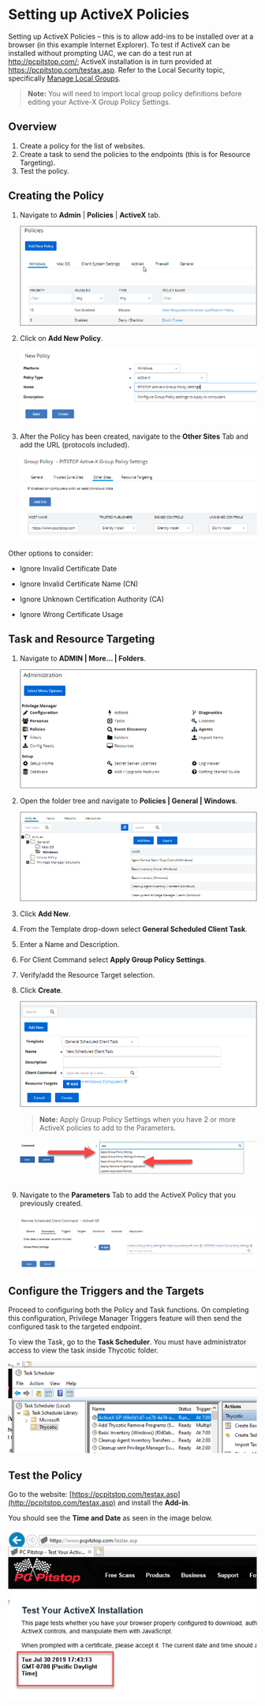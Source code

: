 [title]: # (Setting up ActiveX Policies)
[tags]: # (elevate)
[priority]: # (2)
# Setting up ActiveX Policies

Setting up ActiveX Policies – this is to allow add-ins to be installed over at a browser (in this example Internet Explorer). To test if ActiveX can be installed without prompting UAC, we can do a test run at <http://pcpitstop.com/>; ActiveX installation is in turn provided at <https://pcpitstop.com/testax.asp>. Refer to the Local Security topic, specifically [Manage Local Groups](../../../../local-security/ls-local-groups.md).

>**Note:** You will need to import local group policy definitions before editing your Active-X Group Policy Settings.

## Overview

1. Create a policy for the list of websites.
1. Create a task to send the policies to the endpoints (this is for Resource Targeting).
1. Test the policy.

## Creating the Policy

1. Navigate to **Admin** | **Policies** | **ActiveX** tab.

   ![ActiveX](images/active/14bbbe50f97f865b2b310b17aaa66fda.png)
1. Click on **Add New Policy**.

   ![Add New Policy](images/active/f599edfecb0a25b9ca5a6a9f765830f1.png)
1. After the Policy has been created, navigate to the **Other Sites** Tab and add
the URL (protocols included).

   ![Other Sites](images/active/ddef8b4737b7f7823bfeed647a55dfdc.png)

Other options to consider:

* Ignore Invalid Certificate Date

* Ignore Invalid Certificate Name (CN)

* Ignore Unknown Certification Authority (CA)

* Ignore Wrong Certificate Usage

## Task and Resource Targeting

1. Navigate to __ADMIN | More… | Folders__.

   ![Folders](images/active/e83cf30c2f254d53948b5dab8118ae3c.png)
1. Open the folder tree and navigate to **Policies | General | Windows**.

   ![Windows](images/active/db6ec5e530a59d66db519bfc5b604466.png)
1. Click **Add New**.

1. From the Template drop-down select **General Scheduled Client Task**.

1. Enter a Name and Description.

1. For Client Command select **Apply Group Policy Settings**.

1. Verify/add the Resource Target selection.

1. Click **Create**.

   ![Create](images/active/97dc7018559ca8e52e980cc181a13eed.png)

   >**Note:** Apply Group Policy Settings when you have 2 or more ActiveX
policies to add to the Parameters.

   ![Group Policy Settings ](images/active/e28e94024cf6b5d52e833ae626d9cfca.png)

1. Navigate to the **Parameters** Tab to add the ActiveX Policy that you
    previously created.

   ![Parameters](images/active/55bf3dd273c1a73d48137b6bd88eb1fd.png)

## Configure the Triggers and the Targets

Proceed to configuring both the Policy and Task functions. On completing this
configuration, Privilege Manager Triggers feature will then send the configured
task to the targeted endpoint.

To view the Task, go to the **Task Scheduler**. You must have administrator
access to view the task inside Thycotic folder.

   ![Task Scheduler](images/active/49b9ffe96a27ec13268763d889d89279.png)

## Test the Policy

Go to the website:
[https://pcpitstop.com/testax.asp](http://pcpitstop.com/testax.asp) and install
the **Add-in**.

You should see the **Time and Date** as seen in the image below.

   ![Time and Date](images/active/c1c02061c05456d4b4e14688db556012.png)
